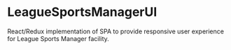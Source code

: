 # LeagueSportsManagerUI
React/Redux implementation of SPA to provide responsive user experience for League Sports Manager facility.
